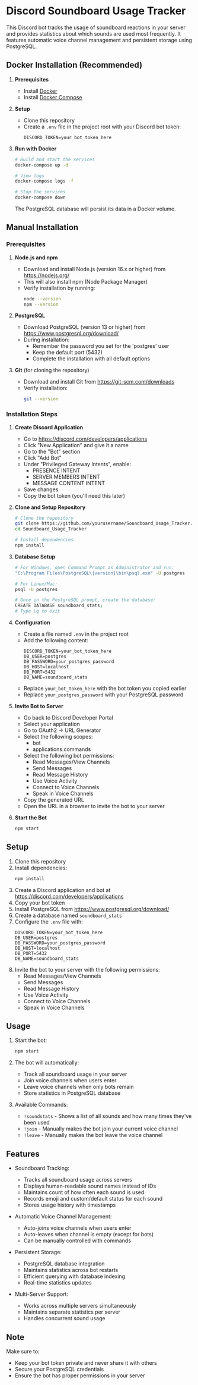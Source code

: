 # Discord Soundboard Usage Tracker

This Discord bot tracks the usage of soundboard reactions in your server and provides statistics about which sounds are used most frequently. It features automatic voice channel management and persistent storage using PostgreSQL.

## Docker Installation (Recommended)

1. **Prerequisites**
   - Install [Docker](https://docs.docker.com/get-docker/)
   - Install [Docker Compose](https://docs.docker.com/compose/install/)

2. **Setup**
   - Clone this repository
   - Create a `.env` file in the project root with your Discord bot token:
     ```
     DISCORD_TOKEN=your_bot_token_here
     ```

3. **Run with Docker**
   ```bash
   # Build and start the services
   docker-compose up -d

   # View logs
   docker-compose logs -f

   # Stop the services
   docker-compose down
   ```

   The PostgreSQL database will persist its data in a Docker volume.

## Manual Installation

### Prerequisites
1. **Node.js and npm**
   - Download and install Node.js (version 16.x or higher) from https://nodejs.org/
   - This will also install npm (Node Package Manager)
   - Verify installation by running:
     ```bash
     node --version
     npm --version
     ```

2. **PostgreSQL**
   - Download PostgreSQL (version 13 or higher) from https://www.postgresql.org/download/
   - During installation:
     - Remember the password you set for the 'postgres' user
     - Keep the default port (5432)
     - Complete the installation with all default options

3. **Git** (for cloning the repository)
   - Download and install Git from https://git-scm.com/downloads
   - Verify installation:
     ```bash
     git --version
     ```

### Installation Steps

1. **Create Discord Application**
   - Go to https://discord.com/developers/applications
   - Click "New Application" and give it a name
   - Go to the "Bot" section
   - Click "Add Bot"
   - Under "Privileged Gateway Intents", enable:
     - PRESENCE INTENT
     - SERVER MEMBERS INTENT
     - MESSAGE CONTENT INTENT
   - Save changes
   - Copy the bot token (you'll need this later)

2. **Clone and Setup Repository**
   ```bash
   # Clone the repository
   git clone https://github.com/yourusername/Soundboard_Usage_Tracker.git
   cd Soundboard_Usage_Tracker

   # Install dependencies
   npm install
   ```

3. **Database Setup**
   ```bash
   # For Windows, open Command Prompt as Administrator and run:
   "C:\Program Files\PostgreSQL\{version}\bin\psql.exe" -U postgres
   
   # For Linux/Mac:
   psql -U postgres

   # Once in the PostgreSQL prompt, create the database:
   CREATE DATABASE soundboard_stats;
   # Type \q to exit
   ```

4. **Configuration**
   - Create a file named `.env` in the project root
   - Add the following content:
     ```
     DISCORD_TOKEN=your_bot_token_here
     DB_USER=postgres
     DB_PASSWORD=your_postgres_password
     DB_HOST=localhost
     DB_PORT=5432
     DB_NAME=soundboard_stats
     ```
   - Replace `your_bot_token_here` with the bot token you copied earlier
   - Replace `your_postgres_password` with your PostgreSQL password

5. **Invite Bot to Server**
   - Go back to Discord Developer Portal
   - Select your application
   - Go to OAuth2 → URL Generator
   - Select the following scopes:
     - bot
     - applications.commands
   - Select the following bot permissions:
     - Read Messages/View Channels
     - Send Messages
     - Read Message History
     - Use Voice Activity
     - Connect to Voice Channels
     - Speak in Voice Channels
   - Copy the generated URL
   - Open the URL in a browser to invite the bot to your server

6. **Start the Bot**
   ```bash
   npm start
   ```

## Setup

1. Clone this repository
2. Install dependencies:
   ```bash
   npm install
   ```
3. Create a Discord application and bot at https://discord.com/developers/applications
4. Copy your bot token
5. Install PostgreSQL from https://www.postgresql.org/download/
6. Create a database named `soundboard_stats`
7. Configure the `.env` file with:
   ```
   DISCORD_TOKEN=your_bot_token_here
   DB_USER=postgres
   DB_PASSWORD=your_postgres_password
   DB_HOST=localhost
   DB_PORT=5432
   DB_NAME=soundboard_stats
   ```
8. Invite the bot to your server with the following permissions:
   - Read Messages/View Channels
   - Send Messages
   - Read Message History
   - Use Voice Activity
   - Connect to Voice Channels
   - Speak in Voice Channels

## Usage

1. Start the bot:
   ```bash
   npm start
   ```

2. The bot will automatically:
   - Track all soundboard usage in your server
   - Join voice channels when users enter
   - Leave voice channels when only bots remain
   - Store statistics in PostgreSQL database

3. Available Commands:
   - `!soundstats` - Shows a list of all sounds and how many times they've been used
   - `!join` - Manually makes the bot join your current voice channel
   - `!leave` - Manually makes the bot leave the voice channel

## Features

- Soundboard Tracking:
  - Tracks all soundboard usage across servers
  - Displays human-readable sound names instead of IDs
  - Maintains count of how often each sound is used
  - Records emoji and custom/default status for each sound
  - Stores usage history with timestamps

- Automatic Voice Channel Management:
  - Auto-joins voice channels when users enter
  - Auto-leaves when channel is empty (except for bots)
  - Can be manually controlled with commands

- Persistent Storage:
  - PostgreSQL database integration
  - Maintains statistics across bot restarts
  - Efficient querying with database indexing
  - Real-time statistics updates

- Multi-Server Support:
  - Works across multiple servers simultaneously
  - Maintains separate statistics per server
  - Handles concurrent sound usage

## Note

Make sure to:
- Keep your bot token private and never share it with others
- Secure your PostgreSQL credentials
- Ensure the bot has proper permissions in your server 